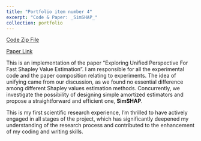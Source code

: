 ```yaml
---
title: "Portfolio item number 4"
excerpt: "Code & Paper: _SimSHAP_"
collection: portfolio
---
```


<a href="https://User-tian.github.io/personal_homepage/files/SimSHAP.zip" target="_blank">Code Zip File</a>

[Paper Link](https://arxiv.org/abs/2311.01010)

This is an implementation of the paper “Exploring Unified Perspective For Fast Shapley Value Estimation”. I am responsible for all the experimental code and the paper composition relating to experiments. The idea of unifying came from our discussion, as we found no essential difference among different Shapley values estimation methods. Concurrently, we investigate the possibility of designing simple amortized estimators and propose a straightforward and efficient one, **SimSHAP**. 

This is my first scientific research experience, I’m thrilled to have actively engaged in all stages of the project, which has significantly deepened my understanding of the research process and contributed to the enhancement of my coding and writing skills.
